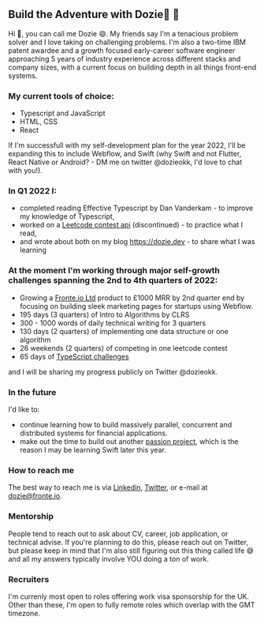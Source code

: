 ## Build the Adventure with Dozie🚀 👋

<!--
**Nnadozie/Nnadozie** is a ✨ _special_ ✨ repository because its `README.md` (this file) appears on your GitHub profile.-->

Hi 👋, you can call me Dozie 😄. My friends say I'm a tenacious problem solver and I love taking on challenging problems. I'm also a two-time IBM patent awardee and a growth focused early-career software engineer approaching 5 years of industry experience across different stacks and company sizes, with a current focus on building depth in all things front-end systems.

### My current tools of choice:
- Typescript and JavaScript
- HTML, CSS
- React

If I'm successfull with my self-development plan for the year 2022, I'll be expanding this to include Webflow, and Swift (why Swift and not Flutter, React Native or Android? - DM me on twitter @dozieokk, I'd love to chat with you!).

### In Q1 2022 I:
- completed reading Effective Typescript by Dan Vanderkam - to improve my knowledge of Typescript,
- worked on a [Leetcode contest api](https://github.com/Nnadozie/leetcode-contest-api) (discontinued) - to practice what I read,
- and wrote about both on my blog https://dozie.dev - to share what I was learning

### At the moment I'm working through major self-growth challenges spanning the 2nd to 4th quarters of 2022:
- Growing a [Fronte.io Ltd](https://find-and-update.company-information.service.gov.uk/company/13322472) product to £1000 MRR by 2nd quarter end by focusing on building sleek marketing pages for startups using Webflow.
- 195 days (3 quarters) of Intro to Algorithms by CLRS
- 300 - 1000 words of daily technical writing for 3 quarters
- 130 days (2 quarters) of implementing one data structure or one algorithm
- 26 weekends (2 quarters) of competing in one leetcode contest
- 65 days of [TypeScript challenges](https://github.com/type-challenges/type-challenges)

and I will be sharing my progress publicly on Twitter @dozieokk.

### In the future
I'd like to:
 - continue learning how to build massively parallel, concurrent and distributed systems for financial applications.
 - make out the time to build out another [passion project](https://www.figma.com/proto/SGuw31bQRw87e82HV9vOas/House-Points?node-id=343%3A2931&scaling=min-zoom&page-id=14%3A27&starting-point-node-id=343%3A2931), which is the reason I may be learning Swift later this year.

### How to reach me
The best way to reach me is via [Linkedin](https://www.linkedin.com/in/nnadozie-okeke/), [Twitter](https://twitter.com/dozieokk), or e-mail at dozie@fronte.io.

### Mentorship
People tend to reach out to ask about CV, career, job application, or technical advise. If you're planning to do this, please reach out on Twitter, but please keep in mind that I'm also still figuring out this thing called life 😅 and all my answers typically involve YOU doing a ton of work.

### Recruiters
I'm currenly most open to roles offering work visa sponsorship for the UK. Other than these, I'm open to fully remote roles which overlap with the GMT timezone.

